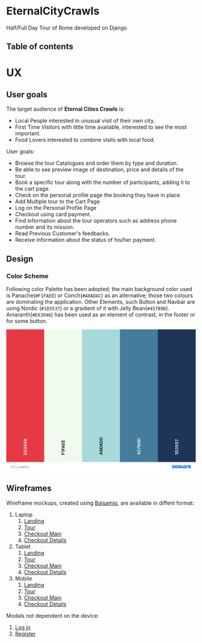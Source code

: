 # EternalCityCrawls
Half/Full Day Tour of Rome developed on Django

## Table of contents
<!--ts-->

# UX

## User goals

The target audience of **Eternal Cities Crawls** is:
- Local People interested in unusual visit of their own city.
- First Time Visitors with little time available, interested to see the most important.
- Food Lovers interested to combine visits with local food.

User goals:
- Browse the tour Catalogues and order them by type and duration.
- Be able to see preview image of destination, price and details of the tour.
- Book a specific tour along with the number of participants, adding it to the cart page.
- Check on the personal profile page the booking they have in place
- Add Multiple tour to the Cart Page
- Log on the Personal Profile Page
- Checkout using card payment.
- Find information about the tour operators such as address phone number and its mission.
- Read Previous Customer's feedbacks.
- Receive information about the status of his/her payment.

## Design

### Color Scheme
Following color Palette has been adopted; the main background color used is Panache(`#F1FAEE`) or Conch(`#A8ADAC`) as an alternative; those two colours are dominating the application. Other Elements, such Button and Navbar are using Nordic (`#1D3537`) or a gradient of it with Jelly Bean(`#457B9D`). Amaranth(`#E63946`) has been used as an element of contrast, in the footer or for some button.

![Color Palette](static/img/ECC_palette.png)

## Wireframes

Wireframe mockups, created using [Balsamiq](https://balsamiq.com/), are available in diffent format:

 1. Laptop
    1. [Landing](static/img/wireframes/landing/LandingLaptop.pdf)
    1. [Tour](static/img/wireframes/tour/TourLaptop.pdf)
    1. [Checkout Main](static/img/wireframes/checkout/CheckoutMainLaptop.pdf)
    1. [Checkout Details](static/img/wireframes/checkout/CheckoutDetailsLaptop.pdf)
 1. Tablet
     1. [Landing](static/img/wireframes/landing/LandingTablet.pdf)
     1. [Tour](static/img/wireframes/tour/TourTablet.pdf)
     1. [Checkout Main](static/img/wireframes/checkout/CheckoutMainTablet.pdf)
     1. [Checkout Details](static/img/wireframes/checkout/CheckoutDetailsTablet.pdf)
 1. Mobile
     1. [Landing](static/img/wireframes/landing/LandingMobile.pdf)
     1. [Tour](static/img/wireframes/tour/TourMobile.pdf)
     1. [Checkout Main](static/img/wireframes/checkout/CheckoutMainMobile.pdf)
     1. [Checkout Details](static/img/wireframes/checkout/CheckoutDetailsMobile.pdf)


Modals not dependent on the device:

   1. [Log in](static/img/wireframes/login/login.pdf)
   1. [Register](static/img/wireframes/login/registration.pdf)



